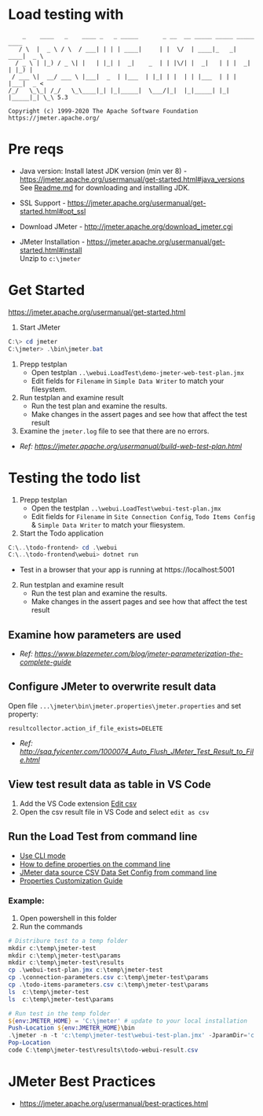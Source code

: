 # Load testing with
```
    _    ____   _    ____ _   _ _____       _ __  __ _____ _____ _____ ____
   / \  |  _ \ / \  / ___| | | | ____|     | |  \/  | ____|_   _| ____|  _ \
  / _ \ | |_) / _ \| |   | |_| |  _|    _  | | |\/| |  _|   | | |  _| | |_) |
 / ___ \|  __/ ___ \ |___|  _  | |___  | |_| | |  | | |___  | | | |___|  _ <
/_/   \_\_| /_/   \_\____|_| |_|_____|  \___/|_|  |_|_____| |_| |_____|_| \_\ 5.3

Copyright (c) 1999-2020 The Apache Software Foundation
https://jmeter.apache.org/
```


# Pre reqs  
- Java version: Install latest JDK version (min ver 8) - https://jmeter.apache.org/usermanual/get-started.html#java_versions  
See [Readme.md](..\Readme.md) for downloading and installing JDK.

- SSL Support - https://jmeter.apache.org/usermanual/get-started.html#opt_ssl

- Download JMeter - http://jmeter.apache.org/download_jmeter.cgi

- JMeter Installation - https://jmeter.apache.org/usermanual/get-started.html#install  
Unzip to `c:\jmeter`

# Get Started
https://jmeter.apache.org/usermanual/get-started.html

1. Start JMeter

```powershell
C:\> cd jmeter
C:\jmeter> .\bin\jmeter.bat
```
1. Prepp testplan
    - Open testplan `..\webui.LoadTest\demo-jmeter-web-test-plan.jmx`
    - Edit fields for `Filename` in  `Simple Data Writer` to match your filesystem. 
2. Run testplan and examine result
    - Run the test plan and examine the results.
    - Make changes in the assert pages and see how that affect the test result
3. Examine the `jmeter.log` file to see that there are no errors.

- *Ref: https://jmeter.apache.org/usermanual/build-web-test-plan.html*

# Testing the todo list

1. Prepp testplan
    - Open the testplan  `..\webui.LoadTest\webui-test-plan.jmx`
    - Edit fields for `Filename` in `Site Connection Config`, `Todo Items Config` & `Simple Data Writer` to match your fliesystem.  
2. Start the Todo application
```powershell
C:\..\todo-frontend> cd .\webui
C:\..\todo-frontend\webui> dotnet run
```
- Test in a browser that your app is running at https://localhost:5001

2. Run testplan and examine result
    - Run the test plan and examine the results.
    - Make changes in the assert pages and see how that affect the test result

## Examine how parameters are used
- *Ref:  https://www.blazemeter.com/blog/jmeter-parameterization-the-complete-guide*

## Configure JMeter to overwrite result data
Open file `...\jmeter\bin\jmeter.properties\jmeter.properties` and set property:
```
resultcollector.action_if_file_exists=DELETE
```
* *Ref: http://sqa.fyicenter.com/1000074_Auto_Flush_JMeter_Test_Result_to_File.html*

## View test result data as table in VS Code

1. Add the VS Code extension [Edit csv](https://marketplace.visualstudio.com/items?itemName=janisdd.vscode-edit-csv)
2. Open the csv result file in VS Code and select `edit as csv`

## Run the Load Test from command line
* [Use CLI mode](https://jmeter.apache.org/usermanual/best-practices.html#lean_mean)
* [How to define properties on the command line](https://jmeter.apache.org/usermanual/functions.html#__P)
* [JMeter data source CSV Data Set Config from command line](https://stackoverflow.com/questions/24931419/jmeter-data-source-csv-data-set-config-from-command-line)
* [Properties Customization Guide](https://www.blazemeter.com/blog/apache-jmeter-properties-customization)

### Example:
1. Open powershell in this folder
2. Run the commands
```powershell
# Distribure test to a temp folder
mkdir c:\temp\jmeter-test
mkdir c:\temp\jmeter-test\params
mkdir c:\temp\jmeter-test\results
cp .\webui-test-plan.jmx c:\temp\jmeter-test
cp .\connection-parameters.csv c:\temp\jmeter-test\params
cp .\todo-items-parameters.csv c:\temp\jmeter-test\params
ls  c:\temp\jmeter-test
ls  c:\temp\jmeter-test\params

# Run test in the temp folder
${env:JMETER_HOME} = 'C:\jmeter' # update to your local installation
Push-Location ${env:JMETER_HOME}\bin
.\jmeter -n -t 'c:\temp\jmeter-test\webui-test-plan.jmx' -JparamDir='c:\temp\jmeter-test\params' -JresultDir='c:\temp\jmeter-test\results'
Pop-Location
code C:\temp\jmeter-test\results\todo-webui-result.csv
```

# JMeter Best Practices
* https://jmeter.apache.org/usermanual/best-practices.html


